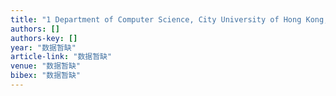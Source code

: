 ```yaml
---
title: "1 Department of Computer Science, City University of Hong Kong, Kowloon, Hong Kong 2 Division of Computer Science, UC Berkeley, Berkeley, CA 94720"
authors: []
authors-key: []
year: "数据暂缺"
article-link: "数据暂缺"
venue: "数据暂缺"
bibex: "数据暂缺"
---
```


